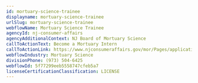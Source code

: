 ```yaml
---
id: mortuary-science-trainee
displayname: mortuary-science-trainee
urlSlug: mortuary-science-trainee
webflowName: Mortuary Science Trainee
agencyId: nj-consumer-affairs
agencyAdditionalContext: NJ Board of Mortuary Science
callToActionText: Become a Mortuary Intern
callToActionLink: https://www.njconsumeraffairs.gov/mor/Pages/applications.aspx
webflowIndustry: Mortuary Science
divisionPhone: (973) 504-6425
webflowId: 5f77299eeb5558747cfeb5a7
licenseCertificationClassification: LICENSE
---
```

